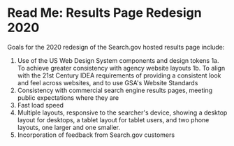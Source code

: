 # Read Me: Results Page Redesign 2020

Goals for the 2020 redesign of the Search.gov hosted results page include:

  1. Use of the US Web Design System components and design tokens
    1a. To achieve greater consistency with agency website layouts
    1b. To align with the 21st Century IDEA requirements of providing a consistent look and feel across websites, and to use GSA's Website Standards
  2. Consistency with commercial search engine results pages, meeting public expectations where they are
  3. Fast load speed
  4. Multiple layouts, responsive to the searcher's device, showing a desktop layout for desktops, a tablet layout for tablet users, and two phone layouts, one larger and one smaller.
  5. Incorporation of feedback from Search.gov customers